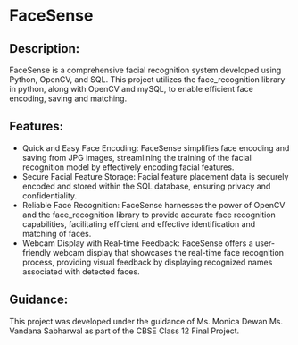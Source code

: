 # FaceSense

## Description:
FaceSense is a comprehensive facial recognition system developed using Python, OpenCV, and SQL. This project utilizes the face_recognition library in python, along with OpenCV and mySQL, to enable efficient face encoding, saving and matching.

## Features:
- Quick and Easy Face Encoding: FaceSense simplifies face encoding and saving from JPG images, streamlining the training of the facial recognition model by effectively encoding facial features.
- Secure Facial Feature Storage: Facial feature placement data is securely encoded and stored within the SQL database, ensuring privacy and confidentiality.
- Reliable Face Recognition: FaceSense harnesses the power of OpenCV and the face_recognition library to provide accurate face recognition capabilities, facilitating efficient and effective identification and matching of faces.
- Webcam Display with Real-time Feedback: FaceSense offers a user-friendly webcam display that showcases the real-time face recognition process, providing visual feedback by displaying recognized names associated with detected faces.

## Guidance:
This project was developed under the guidance of Ms. Monica Dewan Ms. Vandana Sabharwal as part of the CBSE Class 12 Final Project.
